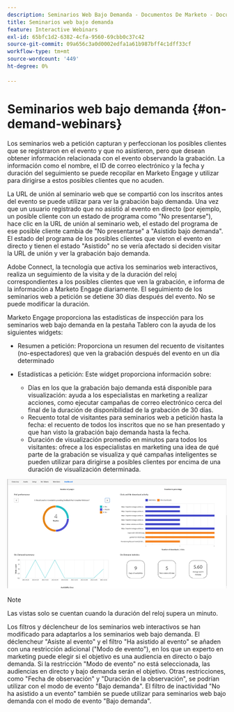 ```yaml
---
description: Seminarios Web Bajo Demanda - Documentos De Marketo - Documentación Del Producto
title: Seminarios web bajo demanda
feature: Interactive Webinars
exl-id: 65bfc1d2-6382-4cfa-9560-69cbb0c37c42
source-git-commit: 09a656c3a0d0002edfa1a61b987bff4c1dff33cf
workflow-type: tm+mt
source-wordcount: '449'
ht-degree: 0%

---
```


# Seminarios web bajo demanda {#on-demand-webinars}

Los seminarios web a petición capturan y perfeccionan los posibles clientes que se registraron en el evento y que no asistieron, pero que desean obtener información relacionada con el evento observando la grabación. La información como el nombre, el ID de correo electrónico y la fecha y duración del seguimiento se puede recopilar en Marketo Engage y utilizar para dirigirse a estos posibles clientes que no acuden.

La URL de unión al seminario web que se compartió con los inscritos antes del evento se puede utilizar para ver la grabación bajo demanda. Una vez que un usuario registrado que no asistió al evento en directo (por ejemplo, un posible cliente con un estado de programa como &quot;No presentarse&quot;), hace clic en la URL de unión al seminario web, el estado del programa de ese posible cliente cambia de &quot;No presentarse&quot; a &quot;Asistido bajo demanda&quot;. El estado del programa de los posibles clientes que vieron el evento en directo y tienen el estado &quot;Asistido&quot; no se vería afectado si deciden visitar la URL de unión y ver la grabación bajo demanda.

Adobe Connect, la tecnología que activa los seminarios web interactivos, realiza un seguimiento de la visita y de la duración del reloj correspondientes a los posibles clientes que ven la grabación, e informa de la información a Marketo Engage diariamente. El seguimiento de los seminarios web a petición se detiene 30 días después del evento. No se puede modificar la duración.

Marketo Engage proporciona las estadísticas de inspección para los seminarios web bajo demanda en la pestaña Tablero con la ayuda de los siguientes widgets:

* Resumen a petición: Proporciona un resumen del recuento de visitantes (no-espectadores) que ven la grabación después del evento en un día determinado

* Estadísticas a petición: Este widget proporciona información sobre:
   * Días en los que la grabación bajo demanda está disponible para visualización: ayuda a los especialistas en marketing a realizar acciones, como ejecutar campañas de correo electrónico cerca del final de la duración de disponibilidad de la grabación de 30 días.
   * Recuento total de visitantes para seminarios web a petición hasta la fecha: el recuento de todos los inscritos que no se han presentado y que han visto la grabación bajo demanda hasta la fecha.
   * Duración de visualización promedio en minutos para todos los visitantes: ofrece a los especialistas en marketing una idea de qué parte de la grabación se visualiza y qué campañas inteligentes se pueden utilizar para dirigirse a posibles clientes por encima de una duración de visualización determinada.

![](assets/on-demand-webinars-1.png)

>[!NOTE]
>
>Las vistas solo se cuentan cuando la duración del reloj supera un minuto.

Los filtros y déclencheur de los seminarios web interactivos se han modificado para adaptarlos a los seminarios web bajo demanda. El déclencheur &quot;Asiste al evento&quot; y el filtro &quot;Ha asistido al evento&quot; se añaden con una restricción adicional (&quot;Modo de evento&quot;), en los que un experto en marketing puede elegir si el objetivo es una audiencia en directo o bajo demanda. Si la restricción &quot;Modo de evento&quot; no está seleccionada, las audiencias en directo y bajo demanda serán el objetivo. Otras restricciones, como &quot;Fecha de observación&quot; y &quot;Duración de la observación&quot;, se podrían utilizar con el modo de evento &quot;Bajo demanda&quot;. El filtro de inactividad &quot;No ha asistido a un evento&quot; también se puede utilizar para seminarios web bajo demanda con el modo de evento &quot;Bajo demanda&quot;.

